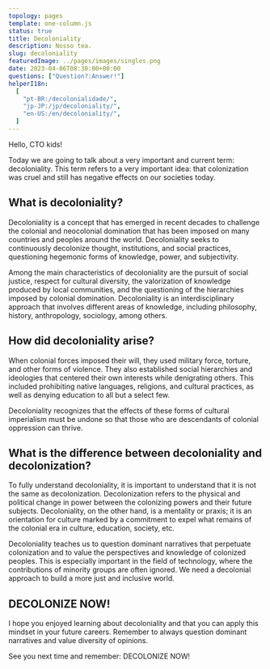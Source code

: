 ```yaml
---
topology: pages
template: one-column.js
status: true
title: Decoloniality
description: Nosso tea.
slug: decoloniality
featuredImage: ../pages/images/singles.png
date: 2023-04-06T08:30:00+00:00
questions: ["Question?:Answer!"]
helperI18n:
  [
    "pt-BR:/decolonialidade/",
    "jp-JP:/jp/decoloniality/",
    "en-US:/en/decoloniality/",
  ]
---
```


Hello, CTO kids!

Today we are going to talk about a very important and current term: decoloniality. This term refers to a very important idea: that colonization was cruel and still has negative effects on our societies today.

## What is decoloniality?

Decoloniality is a concept that has emerged in recent decades to challenge the colonial and neocolonial domination that has been imposed on many countries and peoples around the world. Decoloniality seeks to continuously decolonize thought, institutions, and social practices, questioning hegemonic forms of knowledge, power, and subjectivity.

Among the main characteristics of decoloniality are the pursuit of social justice, respect for cultural diversity, the valorization of knowledge produced by local communities, and the questioning of the hierarchies imposed by colonial domination. Decoloniality is an interdisciplinary approach that involves different areas of knowledge, including philosophy, history, anthropology, sociology, among others.

## How did decoloniality arise?

When colonial forces imposed their will, they used military force, torture, and other forms of violence. They also established social hierarchies and ideologies that centered their own interests while denigrating others. This included prohibiting native languages, religions, and cultural practices, as well as denying education to all but a select few.

Decoloniality recognizes that the effects of these forms of cultural imperialism must be undone so that those who are descendants of colonial oppression can thrive.

## What is the difference between decoloniality and decolonization?

To fully understand decoloniality, it is important to understand that it is not the same as decolonization. Decolonization refers to the physical and political change in power between the colonizing powers and their future subjects. Decoloniality, on the other hand, is a mentality or praxis; it is an orientation for culture marked by a commitment to expel what remains of the colonial era in culture, education, society, etc.

Decoloniality teaches us to question dominant narratives that perpetuate colonization and to value the perspectives and knowledge of colonized peoples. This is especially important in the field of technology, where the contributions of minority groups are often ignored. We need a decolonial approach to build a more just and inclusive world.

## DECOLONIZE NOW!

I hope you enjoyed learning about decoloniality and that you can apply this mindset in your future careers. Remember to always question dominant narratives and value diversity of opinions.

See you next time and remember: DECOLONIZE NOW!

